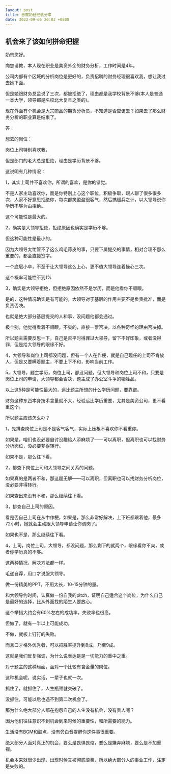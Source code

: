 ```yaml
---
layout: post
title: 恶魔奶爸经验分享
date: 2022-09-05 20:03 +0800
---
```


## 机会来了该如何拼命把握
奶爸您好。

向您请教，本人现在职业是美资外企的财务分析，工作时间是4年。

公司内部有个区域的分析岗位是更好的，负责招聘的财务经理很喜欢我，想让我过去她下面。

但是她跟财务总监说了三次，都被拒绝了，理由都是我学校背景不够(本人是普通一本大学，领导都是名校北大复旦之类的)。

现在外面有个机会是大宗商品的期货分析员，不知道是否应该去？如果去了那么财务分析的职业算是结束了。

答：

想去的岗位：

岗位上司特别喜欢我，

但是部门的老大总是拒绝，理由是学历背景不够。

这说明有几种情况：

1，其实上司并不喜欢你，所谓的喜欢，是你的错觉。

不是人家主动喜欢你，而是你特别上心这个职位，积极争取，跟人聊了很多很多次，人家不好意思拒绝你，每次都笑盈盈很客气，然后搞缓兵之计，以大领导说你学历不够为由拒绝。

这个可能性是最大的。

2，确实是大领导拒绝，拒绝原因也确实是学历不够。

但这种可能性是最小的。

因为大领导太忙管不了这么鸡毛蒜皮的事，只要下属提交的事情，相对合理不那么重要的，都会直接签字。

一个底层小卒，不至于让大领导这么上心，更不值大领导连着操心三次。

这个概率可能性不到1%

3，确实是大领导拒绝，但拒绝原因依然不是学历，而是他看你不顺眼。

是的，这种情况确实是有可能的，大领导对于基层的作用主要不是负责批准，而是负责否决。

也就是绝大部分基层提交的人和事，没问题他都会通过。

极个别，他觉得看着不顺眼，不爽的，直接一票否决，以各种奇怪的理由否决掉。

所以题主需要反思一下，自己是否平时得罪过大领导，留下不好印象，或者没得罪，但是给大领导的眼缘不好。

4，大领导和岗位上司都没问题，但有一个人在作梗，就是自己现任的上司不肯放人，但是又要瞒着题主，不要上下不和，影响当前工作。

5，大领导，题主学历，岗位上司，都没问题，但大领导和岗位上司不和，只要是岗位上司的申请，大领导都会否决，题主成了办公室斗争的牺牲品。

以上这5种是可能性最大的，远比题主所想的什么学历问题，要靠谱。

财务这种东西本身技术含量就不大，经验远比学历重要，尤其是美资公司，更不看重这个。

所以题主应该怎么办？

1，先排查岗位上司是不是客气客气，实际上压根不喜欢你不看重你。

如果是，咱们也没必要自讨没趣给人添麻烦了——可以离职，但离职也可以找财务分析岗位，没必要非得转行。

如果不是，那么往下看。

2，排查下岗位上司和大领导之间关系的问题。

如果真的是两者不和，那这题无解——可以离职，但离职也可以找财务分析岗位，没必要非得转行。

如果查出来没有不和，那么继续往下看。

3，排查自己上司的原因。

看是否自己上司在从中作梗，如果是，那么非常好解决，上下班都跟着他，最多72小时，她就会主动跟大领导申请让你调岗了。

如果也不是，那么继续往下看。

4，上司，岗位上司，大领导，都没问题，那么剩下的就两个，眼缘看你不爽，或者你学历真的不够。

这两种情况，解决方法都一样。

毛遂自荐，用口才说服大领导。

做一份精美的PPT，不用太长，10-15分钟的量。

和大领导约时间，认真做一份自我的pitch，证明自己适合这个岗位，为什么自己是最好的选择，比从外面找的陌生人要放心。

这个举措大约会有60%左右的成功率，失败率也很高。

但做了，就有一半以上可能成功。

不做，就板上钉钉的失败。

而且口才格外优秀者，可以把胜率提升到8成，乃至9成。

这就是我们反复强调，为什么说表达是是一切能力的重中之重。

对于题主的这种局面，面对一个比较有含金量的岗位。

这种机会呢，说实话，一辈子也就一次。

抓住了，就抓住了，人生瓶颈就突破了。

没抓住，可能以后也遇不到第二次机会了。

那为什么绝大部分人都在抱怨自己的人生没有机会，没有贵人呢？

因为他们往往意识不到机会到来时候的重要性，和所需要的能力。

生活没有BGM和鼓点，没有旁白音提醒你这件事很重要。

绝大部分人面对真正的机会，要么是畏惧畏缩，要么是嫌弃麻烦，要么是不加重视。

机会本来就很少出现，出现时候又被彻底浪费，所以绝大部分人的事业工作，注定是失败的。

